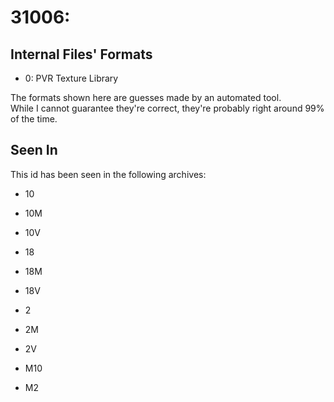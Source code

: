 # 31006: 



## Internal Files' Formats
- 0: PVR Texture Library

The formats shown here are guesses made by an automated tool.  
While I cannot guarantee they're correct, they're probably right around 99% of the time.

## Seen In

This id has been seen in the following archives:  

- 10  

- 10M  

- 10V  

- 18  

- 18M  

- 18V  

- 2  

- 2M  

- 2V  

- M10  

- M2  
